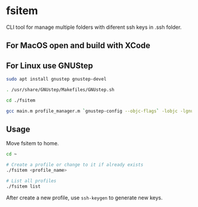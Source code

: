 # fsitem

CLI tool for manage multiple folders with diferent ssh keys in .ssh folder.

## For MacOS open and build with XCode

## For Linux use GNUStep

```bash
sudo apt install gnustep gnustep-devel

. /usr/share/GNUstep/Makefiles/GNUstep.sh

cd ./fsitem

gcc main.m profile_manager.m `gnustep-config --objc-flags` -lobjc -lgnustep-base -std=c11 -o fsitem
```

## Usage

Move fsitem to home.

```bash
cd ~

# Create a profile or change to it if already exists
./fsitem <profile_name>

# List all profiles
./fsitem list
```

After create a new profile, use `ssh-keygen` to generate new keys.
